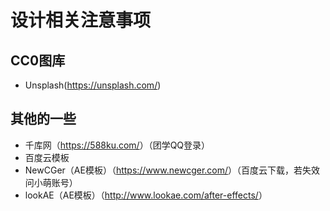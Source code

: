 # 设计相关注意事项
## CC0图库
* Unsplash(<https://unsplash.com/>)

## 其他的一些
* 千库网（<https://588ku.com/>）（团学QQ登录）
* 百度云模板
* NewCGer（AE模板）（<https://www.newcger.com/>）（百度云下载，若失效问小萌账号）
* lookAE（AE模板）（<http://www.lookae.com/after-effects/>）

























